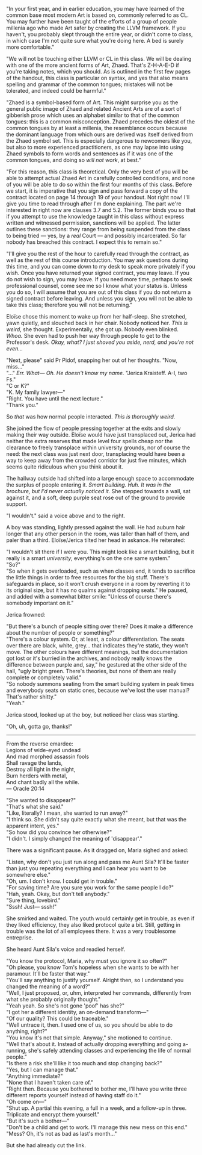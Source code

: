 "In your first year, and in earlier education, you may have learned of the common base most modern Art is based on, commonly referred to as CL. You may further have been taught of the efforts of a group of people millenia ago who made Art safer by creating the LLVM framework. If you haven't, you probably slept through the entire year, or didn't come to class, in which case I'm not quite sure what you're doing here. A bed is surely more comfortable."

"We will not be touching either LLVM or CL in this class. We will be dealing with one of the more ancient forms of Art, Zhaed. That's Z-H-A-E-D if you're taking notes, which you should. As is outlined in the first few pages of the handout, this class is particular on syntax, and yes that also means spelling and grammar of the common tongues; mistakes will not be tolerated, and indeed could be harmful."

"Zhaed is a symbol-based form of Art. This might surprise you as the general public image of Zhaed and related Ancient Arts are of a sort of gibberish prose which uses an alphabet similar to that of the common tongues: this is a common misconception. Zhaed precedes the oldest of the common tongues by at least a millenia, the resemblance occurs because the dominant language from which ours are derived was itself derived from the Zhaed symbol set. This is especially dangerous to newcomers like you, but also to more experienced practitioners, as one may lapse into using Zhaed symbols to form words and sentences as if it was one of the common tongues, and doing so *will not work*, at best."

"For this reason, this class is theoretical. Only the very best of you will be able to attempt actual Zhaed Art in carefully controlled conditions, and none of you will be able to do so within the first four months of this class. Before we start, it is imperative that you sign and pass forward a copy of the contract located on page 14 through 19 of your handout. Not right now! I'll give you time to read through after I'm done explaining. The part we're interested in right now are clauses 3.7 and 5.2. The former binds you so that if you attempt to use the knowledge taught in this class without express written and witnessed permission, sanctions will be applied. The latter outlines these sanctions: they range from being suspended from the class to being tried — yes, by a *real* Court — and possibly incarcerated. So far nobody has breached this contract. I expect this to remain so."

"I'll give you the rest of the hour to carefully read through the contract, as well as the rest of this course introduction. You may ask questions during this time, and you can come down to my desk to speak more privately if you wish. Once you have returned your signed contract, you may leave. If you do not wish to sign, you may leave. If you need more time, perhaps to seek professional counsel, come see me so I know what your status is. Unless you do so, I will assume that you are out of this class if you do not return a signed contract before leaving. And unless you sign, you will not be able to take this class; therefore you will not be returning."

Eloïse chose this moment to wake up from her half-sleep. She stretched, yawn quietly, and slouched back in her chair. Nobody noticed her. _This is weird_, she thought. Experimentally, she got up. Nobody even blinked. _Whoa._ She even had to push her way through people to get to the Professor's desk. _Okay, what? I just shoved you aside, nerd, and you're not even…_

"Next, please" said Pr Pidof, snapping her out of her thoughts. "Now, miss…"  
"…" _Err. What— Oh. He doesn't know my name._ "Jerica Kraisteff. A-I, two Fs."  
"C or K?"  
"K. My family lawyer—"  
"Right. You have until the next lecture."  
"Thank you."

So *that* was how normal people interacted. _This is thoroughly weird._

She joined the flow of people pressing together at the exits and slowly making their way outside. Eloïse would have just transplaced out, Jerica had neither the extra reserves that made level four spells cheap nor the clearance to freely transplace within university grounds, nor of course the need: the next class was just next door, transplacing would have been a way to keep away from the crowded corridor for just five minutes, which seems quite ridiculous when you think about it.

The hallway outside had shifted into a large enough space to accommodate the surplus of people entering it. _Smart building. Huh. It was in the brochure, but I'd never actually noticed it._ She stepped towards a wall, sat against it, and a soft, deep purple seat rose out of the ground to provide support.

"I wouldn't." said a voice above and to the right.

A boy was standing, lightly pressed against the wall. He had auburn hair longer that any other person in the room, was taller than half of them, and paler than a third. Eloïse/Jerica tilted her head in askance. He reiterated:

"I wouldn't sit there if I were you. This might look like a smart building, but it really is a smart _university_, everything's on the one same system."  
"So?"  
"So when it gets overloaded, such as when classes end, it tends to sacrifice the little things in order to free resources for the big stuff. There's safeguards in place, so it won't crush everyone in a room by reverting it to its original size, but it has no qualms against dropping seats." He paused, and added with a somewhat bitter smile: "Unless of course there's somebody important on it."

Jerica frowned:

"But there's a bunch of people sitting over there? Does it make a difference about the number of people or something?"  
"There's a colour system. Or, at least, a colour differentiation. The seats over there are black, white, grey… that indicates they're static, they won't move. The other colours have different meanings, but the documentation got lost or it's burried in the archives, and nobody really knows the difference between purple and, say," he gestured at the other side of the hall, "ugly bright green. There's theories, but none of them are really complete or completely valid."  
"So nobody summons seating from the smart building system in peak times and everybody seats on static ones, because we've lost the user manual? That's rather shitty."  
"Yeah."

Jerica stood, looked up at the boy, but noticed her class was starting.

"Oh, uh, gotta go, thanks!"

***

From the reverse emardee:  
Legions of wide-eyed undead  
And mad morphed assassin fools  
Shall ravage the lands,  
Destroy all light in the night,  
Burn herders with metal,  
And chant badly all the while.  
— Oracle 20:14  

"She wanted to disappear?"  
"That's what she said."  
"Like, literally? I mean, she wanted to run away?"  
"I think so. She didn't say quite exactly what she meant, but that was the apparent intent, yes."  
"So how did you convince her otherwise?"  
"I didn't. I simply changed the meaning of 'disappear'."  

There was a significant pause. As it dragged on, Maria sighed and asked:

"Listen, why don't you just run along and pass me Aunt Sila? It'll be faster than just you repeating everything and I can hear you want to be somewhere else."  
"Oh, um. I don't know. I could get in trouble."  
"For saving time? Are you sure you work for the same people I do?"  
"Hah, yeah. Okay, but don't tell anybody."  
"Sure thing, lovebird."  
"Sssh! Just— sssh!"

She smirked and waited. The youth would certainly get in trouble, as even if they liked efficiency, they also liked protocol quite a bit. Still, getting in trouble was the lot of all employees there. It was a very troublesome entreprise.

She heard Aunt Sila's voice and readied herself.

"You know the protocol, Maria, why must you ignore it so often?"  
"Oh please, you know Tom's hopeless when she wants to be with her paramour. It'll be faster that way."  
"You'll say anything to justify yourself. Alright then, so I understand you changed the meaning of a word?"  
"Well, I just proposed, or, uhm, interpreted her commands, differently from what she probably originally thought."  
"Yeah yeah. So she's not gone 'poof' has she?"  
"I got her a different identity, an on-demand transform—"  
"Of our quality? This could be traceable."  
"Well untrace it, then. I used one of us, so you should be able to do anything, right?"  
"You know it's not that simple. Anyway," she motioned to continue.  
"Well that's about it. Instead of actually dropping everything and going a-running, she's safely attending classes and experiencing the life of normal people."  
"Is there a risk she'll like it too much and stop changing back?"  
"Yes, but I can manage that."  
"Anything immediate?"  
"None that I haven't taken care of."  
"Right then. Because you bothered to bother me, I'll have you write three different reports yourself instead of having staff do it."  
"Oh come on—"  
"Shut up. A partial this evening, a full in a week, and a follow-up in three. Triplicate and encrypt them yourself."  
"But it's such a bother—"  
"Don't be a child and get to work. I'll manage this new mess on this end."  
"Mess? Oh, it's not as bad as last's month…"

But she had already cut the link.